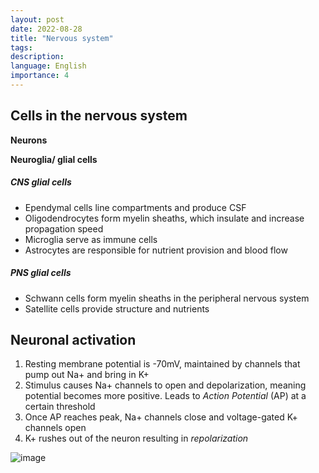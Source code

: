 ```yaml
---
layout: post
date: 2022-08-28
title: "Nervous system"
tags: 
description: 
language: English
importance: 4
---
```

## Cells in the nervous system
**Neurons**

**Neuroglia/ glial cells**
##### CNS glial cells
- Ependymal cells line compartments and produce CSF
- Oligodendrocytes form myelin sheaths, which insulate and increase propagation speed
- Microglia serve as immune cells
- Astrocytes are responsible for nutrient provision and blood flow

##### PNS glial cells
- Schwann cells form myelin sheaths in the peripheral nervous system
- Satellite cells provide structure and nutrients

## Neuronal activation
1. Resting membrane potential is -70mV, maintained by channels that pump out Na+ and bring in K+
2. Stimulus causes Na+ channels to open and depolarization, meaning potential becomes more positive. Leads to *Action Potential* (AP) at a certain threshold
3. Once AP reaches peak, Na+ channels close and voltage-gated K+ channels open
4. K+ rushes out of the neuron resulting in *repolarization*

![image](https://user-images.githubusercontent.com/40037558/187087554-c1186d60-a1cb-4d61-b90d-890f7876b4e4.png)
